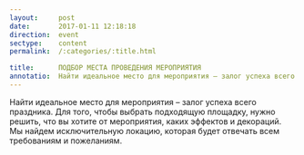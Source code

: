 ```yaml
---
layout:     post
date:       2017-01-11 12:18:18
direction:  event
sectype:    content
permalink:  /:categories/:title.html

title:      ПОДБОР МЕСТА ПРОВЕДЕНИЯ МЕРОПРИЯТИЯ   
annotatio:  Найти идеальное место для мероприятия – залог успеха всего праздника. Для того, чтобы выбрать подходящую площадку, нужно решить, что вы хотите от мероприятия, каких эффектов и декораций. Мы найдем исключительную локацию, которая будет отвечать всем требованиям и пожеланиям. 
---
```


Найти идеальное место для мероприятия – залог успеха всего праздника. Для того, чтобы выбрать подходящую площадку, нужно решить, что вы хотите от мероприятия, каких эффектов и декораций. Мы найдем исключительную локацию, которая будет отвечать всем требованиям и пожеланиям. 